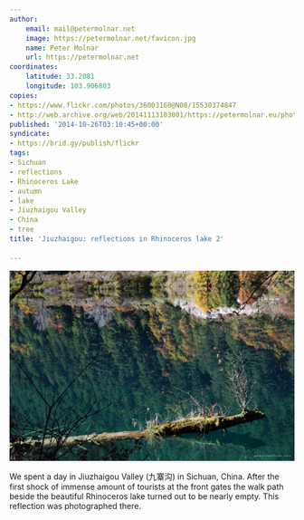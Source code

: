```yaml
---
author:
    email: mail@petermolnar.net
    image: https://petermolnar.net/favicon.jpg
    name: Peter Molnar
    url: https://petermolnar.net
coordinates:
    latitude: 33.2081
    longitude: 103.906803
copies:
- https://www.flickr.com/photos/36003160@N08/15530374847
- http://web.archive.org/web/20141113103001/https://petermolnar.eu/photo/jiuzhaigou-rhinoceros-lake-reflection-2/
published: '2014-10-26T03:10:45+00:00'
syndicate:
- https://brid.gy/publish/flickr
tags:
- Sichuan
- reflections
- Rhinoceros Lake
- autumn
- lake
- Jiuzhaigou Valley
- China
- tree
title: 'Jiuzhaigou: reflections in Rhinoceros lake 2'

---
```


![](jiuzhaigou-rhinoceros-lake-reflection-2.jpg)

We spent a day in Jiuzhaigou Valley (九寨沟) in Sichuan, China. After
the first shock of immense amount of tourists at the front gates the
walk path beside the beautiful Rhinoceros lake turned out to be nearly
empty. This reflection was photographed there.